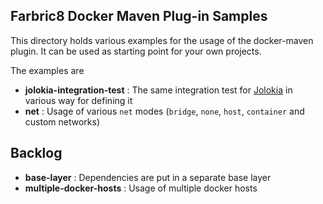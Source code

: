 ## Farbric8 Docker Maven Plug-in Samples

This directory holds various examples for the usage of the docker-maven
plugin. It can be used as starting point for your own projects.

The examples are

* **jolokia-integration-test** : The same integration test for [Jolokia](http://www.jolokia.org)
  in various way for defining it
* **net** : Usage of various `net` modes (`bridge`, `none`, `host`, `container` and custom networks)

## Backlog

* **base-layer** : Dependencies are put in a separate base layer
* **multiple-docker-hosts** : Usage of multiple docker hosts
